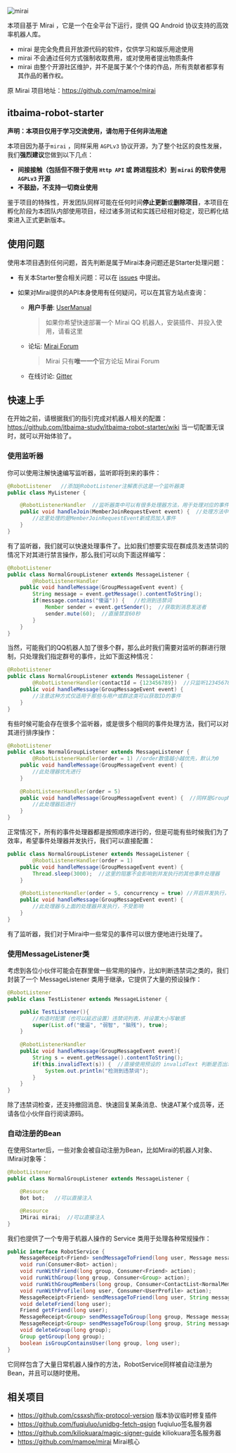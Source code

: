  ![mirai](/Users/nagocoler/Downloads/mirai.svg)

本项目基于 Mirai ，它是一个在全平台下运行，提供 QQ Android 协议支持的高效率机器人库。

- mirai 是完全免费且开放源代码的软件，仅供学习和娱乐用途使用
- mirai 不会通过任何方式强制收取费用，或对使用者提出物质条件
- mirai 由整个开源社区维护，并不是属于某个个体的作品，所有贡献者都享有其作品的著作权。

原 Mirai 项目地址：https://github.com/mamoe/mirai

## itbaima-robot-starter

**声明：本项目仅用于学习交流使用，请勿用于任何非法用途**

本项目因为基于`mirai` ，同样采用 `AGPLv3` 协议开源，为了整个社区的良性发展，我们**强烈建议**您做到以下几点：

- **间接接触（包括但不限于使用 `Http API` 或 跨进程技术）到 `mirai` 的软件使用 `AGPLv3` 开源**
- **不鼓励，不支持一切商业使用**

鉴于项目的特殊性，开发团队同样可能在任何时间**停止更新**或**删除项目**，本项目在孵化阶段为本团队内部使用项目，经过诸多测试和实践已经相对稳定，现已孵化结束进入正式更新版本。

## 使用问题

使用本项目遇到任何问题，首先判断是属于Mirai本身问题还是Starter处理问题：

* 有关本Starter整合相关问题：可以在 [issues](https://github.com/itbaima-study/itbaima-robot-starter/issues) 中提出。

* 如果对Mirai提供的API本身使用有任何疑问，可以在其官方站点查询：

  * **用户手册**: [UserManual](https://github.com/mamoe/mirai/blob/dev/docs/UserManual.md)

    > 如果你希望快速部署一个 Mirai QQ 机器人，安装插件、并投入使用，请看这里

  * 论坛: [Mirai Forum](https://mirai.mamoe.net/)

    > Mirai 只有**唯一一个**官方论坛 Mirai Forum

  * 在线讨论: [Gitter](https://gitter.im/mamoe/mirai?utm_source=badge&utm_medium=badge&utm_campaign=pr-badge)

## 快速上手

在开始之前，请根据我们的指引完成对机器人相关的配置：https://github.com/itbaima-study/itbaima-robot-starter/wiki 当一切配置无误时，就可以开始体验了。

### 使用监听器

你可以使用注解快速编写监听器，监听即将到来的事件：

```java
@RobotListener   //添加@RobotListener注解表示这是一个监听器类
public class MyListener {

    @RobotListenerHandler  //监听器类中可以有很多处理器方法，用于处理对应的事件
    public void handleJoin(MemberJoinRequestEvent event) {  //处理方法中需要填写事件类型对应的参数
        //这里处理的是MemberJoinRequestEvent新成员加入事件
    }
}
```

有了监听器，我们就可以快速处理事件了。比如我们想要实现在群成员发违禁词的情况下对其进行禁言操作，那么我们可以向下面这样编写：

```java
@RobotListener
public class NormalGroupListener extends MessageListener {
		@RobotListenerHandler
    public void handleMessage(GroupMessageEvent event) {
        String message = event.getMessage().contentToString();
        if(message.contains("傻逼")) {   //检测到违禁词
            Member sender = event.getSender();  //获取到消息发送者
            sender.mute(60);  //直接禁言60秒
        }
    }
}
```

当然，可能我们的QQ机器人加了很多个群，那么此时我们需要对监听的群进行限制，只处理我们指定群号的事件，比如下面这种情况：

```java
@RobotListener
public class NormalGroupListener extends MessageListener {
		@RobotListenerHandler(contactId = {123456789})  //只监听123456789这个群的消息
    public void handleMessage(GroupMessageEvent event) {
        //注意这种方式仅适用于那些与用户或群这类可以获取ID的事件
    }
}
```

有些时候可能会存在很多个监听器，或是很多个相同的事件处理方法，我们可以对其进行排序操作：

```java
@RobotListener
public class NormalGroupListener extends MessageListener {
		@RobotListenerHandler(order = 1) //order数值越小越优先，默认为0
    public void handleMessage(GroupMessageEvent event) {
        //此处理器优先进行
    }
  
    @RobotListenerHandler(order = 5)
    public void handleMessage(GroupMessageEvent event) {  //同样是GroupMessageEvent的事件处理器
        //此处理器后进行
    }
}
```

正常情况下，所有的事件处理器都是按照顺序进行的，但是可能有些时候我们为了效率，希望事件处理器并发执行，我们可以直接配置：

```java
public class NormalGroupListener extends MessageListener {
		@RobotListenerHandler(order = 1) 
    public void handleMessage(GroupMessageEvent event) {
      	Thread.sleep(3000);  //这里的阻塞不会影响到并发执行的其他事件处理器
    }
  
    @RobotListenerHandler(order = 5, concurrency = true) //开启并发执行，无视顺序直接新开线程处理
    public void handleMessage(GroupMessageEvent event) {
        //此处理器与上面的处理器并发执行，不受影响
    }
}
```

有了监听器，我们对于Mirai中一些常见的事件可以很方便地进行处理了。

### 使用MessageListener类

考虑到各位小伙伴可能会在群里做一些常用的操作，比如判断违禁词之类的，我们封装了一个 MessageListener 类用于继承，它提供了大量的预设操作：

```java
@RobotListener
public class TestListener extends MessageListener {

    public TestListener(){
        //构造时配置（也可以延迟设置）违禁词列表，并设置大小写敏感
        super(List.of("傻逼", "弱智", "脑残"), true);
    }
    
    @RobotListenerHandler
    public void handleMessage(GroupMessageEvent event){
        String s = event.getMessage().contentToString();
        if(this.invalidText(s)) {  //直接使用预设的 invalidText 判断是否出现违禁词
            System.out.println("检测到违禁词");
        }
    }
}
```

除了违禁词检查，还支持撤回消息、快速回复某条消息、快速AT某个成员等，还请各位小伙伴自行阅读源码。

### 自动注册的Bean

在使用Starter后，一些对象会被自动注册为Bean，比如Mirai的机器人对象、IMirai对象等：

```java
@RobotListener
public class NormalGroupListener extends MessageListener {

    @Resource
    Bot bot;   //可以直接注入

    @Resource
    IMirai mirai;  //可以直接注入
}
```

我们也提供了一个专用于机器人操作的 Service 类用于处理各种常规操作：

```java
public interface RobotService {
    MessageReceipt<Friend> sendMessageToFriend(long user, Message message);
    void run(Consumer<Bot> action);
    void runWithFriend(long group, Consumer<Friend> action);
    void runWithGroup(long group, Consumer<Group> action);
    void runWithGroupMembers(long group, Consumer<ContactList<NormalMember>> action);
    void runWithProfile(long user, Consumer<UserProfile> action);
    MessageReceipt<Friend> sendMessageToFriend(long user, String message);
    void deleteFriend(long user);
    Friend getFriend(long user);
    MessageReceipt<Group> sendMessageToGroup(long group, Message message);
    MessageReceipt<Group> sendMessageToGroup(long group, String message);
    void deleteGroup(long group);
    Group getGroup(long group);
    boolean isGroupContainsUser(long group, long user);
}
```

它同样包含了大量日常机器人操作的方法，RobotService同样被自动注册为Bean，并且可以随时使用。

## 相关项目
* https://github.com/cssxsh/fix-protocol-version 版本协议临时修复插件
* https://github.com/fuqiuluo/unidbg-fetch-qsign fuqiuluo签名服务器
* https://github.com/kiliokuara/magic-signer-guide kiliokuara签名服务器
* https://github.com/mamoe/mirai Mirai核心

